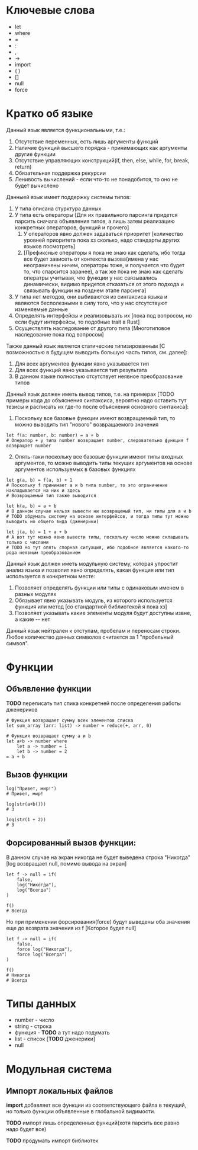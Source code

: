 # Ключевые слова
* let
* where
* = 
* : 
* ,
* -> 
* import 
* ( )
* []
* null
* force

# Кратко об языке

Данный язык является функциональными, т.е.:
1. Отсутствие переменных, есть лишь аргументы функций
2. Наличие функций высшего порядка - принимающих как аргументы другие функции
3. Отсутствие управляющих конструкций(if, then, else, while, for, break, return)
4. Обязательная поддержка рекурсии
5. Ленивость вычислений - если что-то не понадобится, то оно не будет вычислено

Данныей язык имеет поддержку системы типов:
1. У типа описана стурктура данных
2. У типа есть операторы [Для их правильного парсинга придется парсить сначала объявления типов, а лишь затем реализацию конкретных операторов, функций и прочего]
    1. У операторов явно должен задаваться приоритет [количество уровней приоритета пока хз сколько, надо стандарты других языков посмотреть]
    2. [Префиксные операторы я пока не знаю как сделать, ибо тогда все будет зависеть от контекста вызова(имена у нас неограничены ничем, операторы тоже, и получается что будет то, что спарсится заранее), а так же пока не знаю как сделать оператры учитывая, что функции у нас связывались динамически, видимо придется отказаться от этого подхода и связывать функции на позднем этапе парсинга]
3. У типа нет методов, они выбиваются из синтаксиса языка и являются бесполезными в силу того, что у нас отсутствуют изменяемые данные
4. Определять интерфейсы и реализовывать их [пока под вопросом, но если будут интерфейсы, то подобные trait в Rust]
5. Осуществлять наследование от другого типа [Многотиповое наследование пока под вопросом]

Также данный язык является статические типизированным [С возможностью в будущем выводить большую часть типов, см. далее]:
1. Для всех аргументов функции явно указывается тип
2. Для всех функций явно указывается тип результата
3. В данном языке полностью отсутствует неявное преобразование типов

Данный язык должен иметь вывод типов, т.е. на примерах [TODO примеры кода до объяснения синтаксиса, вероятно надо оставить тут тезисы и расписать их где-то после объяснения основного синтакиса]:
1. Поскольку все базовые функции имеют возвращаемый тип, то можно выводить тип "нового" возвращаемого значения
```
let f(a: number, b: number) = a + b
# Оператор + у типа number возвращает number, следовательно функция f возвращает number 
```
2. Опять-таки поскольку все базовые функции имеют типы входных аргументов, то можно выводить типы текущих аргументов на основе аргументов используемых в базовых функциях
```
let g(a, b) = f(a, b) + 1
# Поскольку f принимает a и b типа number, то это ограничение накладывается на них и здесь
# Возвращаемый тип также выводится

let h(a, b) = a + b 
# В данном случае нельзя вывести ни возвращемый тип, ни типы для a и b 
# TODO обдумать систему на основе интерфейсов, и тогда типы тут можно выводить но общего вида (дженерики)

let j(a, b) = 1 + a + b 
# А вот тут можно явно вывести типы, поскольку число можно складывать только с числами
# TODO Но тут опять спорная ситуация, ибо подобное является какого-то рода неявным преобразованием
```

Данный язык должен иметь модульную систему, которая упростит анализ языка и позволит явно определять, какая функция или тип используется в конкретном месте:
1. Позволяет определять функции или типы с одинаковым именем в разных модулях
2. Обязывает явно указывать модуль, из которого используется функция или метод [со стандартной библиотекой я пока хз] 
3. Позволяет указывать какие элементы модуля будут доступны извне, а какие -- нет 

Данный язык нейтрален к отступам, пробелам и переносам строки. Любое количество данных символов считается за 1 "пробельный символ".

# Функции
## Объявление функции

**TODO** переписать тип спика конкретней после определения работы дженериков
```
# Функция возвращает сумму всех элементов списка
let sum_array (arr: list) -> number = reduce(+, arr, 0)

# Функция возвращает сумму a и b 
let a+b -> number where 
    let a -> number = 1
    let b -> number = 2
= a + b
```
## Вызов функции
```
log("Привет, мир!")
# Привет, мир!

log(str(a+b())) 
# 3

log(str(1 + 2)) 
# 3
```
## Форсированный вызов функции:
В данном случае на экран никогда не будет выведена строка "Никогда" 
[log возвращает null, помимо вывода на экран]
```
let f -> null = if(
    false,
    log("Никогда"),
    log("Всегда")
)

f()
# Всегда
```
Но при применении форсирования(force) будут выведены оба значения еще до возврата значения из f [Которое будет null]
```
let f -> null = if(
    false,
    force log("Никогда"),
    force log("Всегда")
)

f()
# Никогда
# Всегда
```
# Типы данных

* number - число
* string - строка
* функция - **TODO** а тут надо подумать 
* list - список [**TODO** дженерики]
* null

# Модульная система
## Импорт локальных файлов 

**import** добавляет все функции из соответствующего файла в текущий, но только функции объявленные в глобальной видимости. 

**TODO** импорт лишь определенных функций(хотя парсить все равно надо будет все)

**TODO** продумать импорт библиотек

